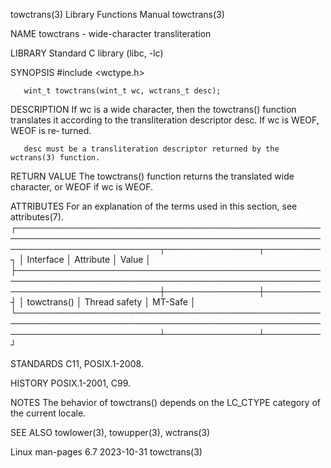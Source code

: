 towctrans(3)							   Library Functions Manual							  towctrans(3)

NAME
       towctrans - wide-character transliteration

LIBRARY
       Standard C library (libc, -lc)

SYNOPSIS
       #include <wctype.h>

       wint_t towctrans(wint_t wc, wctrans_t desc);

DESCRIPTION
       If  wc  is  a wide character, then the towctrans() function translates it according to the transliteration descriptor desc.  If wc is WEOF, WEOF is re‐
       turned.

       desc must be a transliteration descriptor returned by the wctrans(3) function.

RETURN VALUE
       The towctrans() function returns the translated wide character, or WEOF if wc is WEOF.

ATTRIBUTES
       For an explanation of the terms used in this section, see attributes(7).
       ┌───────────────────────────────────────────────────────────────────────────────────────────────────────────────────────────┬───────────────┬─────────┐
       │ Interface														   │ Attribute	   │ Value   │
       ├───────────────────────────────────────────────────────────────────────────────────────────────────────────────────────────┼───────────────┼─────────┤
       │ towctrans()														   │ Thread safety │ MT-Safe │
       └───────────────────────────────────────────────────────────────────────────────────────────────────────────────────────────┴───────────────┴─────────┘

STANDARDS
       C11, POSIX.1-2008.

HISTORY
       POSIX.1-2001, C99.

NOTES
       The behavior of towctrans() depends on the LC_CTYPE category of the current locale.

SEE ALSO
       towlower(3), towupper(3), wctrans(3)

Linux man-pages 6.7							  2023-10-31								  towctrans(3)

